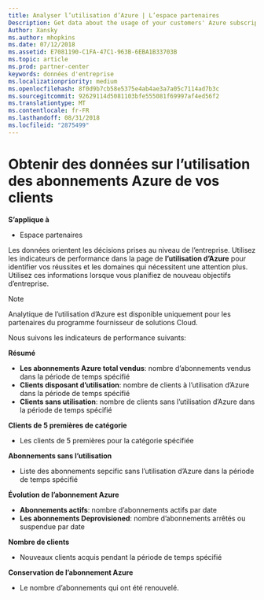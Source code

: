 ```yaml
---
title: Analyser l’utilisation d’Azure | L’espace partenaires
Description: Get data about the usage of your customers' Azure subscriptions.
Author: Xansky
ms.author: mhopkins
ms.date: 07/12/2018
ms.assetid: E7081190-C1FA-47C1-963B-6EBA1B33703B
ms.topic: article
ms.prod: partner-center
keywords: données d'entreprise
ms.localizationpriority: medium
ms.openlocfilehash: 8f0d9b7cb58e5375e4ab4ae3a7a05c7114ad7b3c
ms.sourcegitcommit: 92629114d5081103bfe555081f69997af4ed56f2
ms.translationtype: MT
ms.contentlocale: fr-FR
ms.lasthandoff: 08/31/2018
ms.locfileid: "2875499"
---
```

# <a name="get-data-about-the-usage-of-your-customers-azure-subscriptions"></a>Obtenir des données sur l’utilisation des abonnements Azure de vos clients 

**S’applique à**
- Espace partenaires

Les données orientent les décisions prises au niveau de l’entreprise. Utilisez les indicateurs de performance dans la page de **l’utilisation d’Azure** pour identifier vos réussites et les domaines qui nécessitent une attention plus. Utilisez ces informations lorsque vous planifiez de nouveau objectifs d’entreprise.

> [!NOTE]
> Analytique de l’utilisation d’Azure est disponible uniquement pour les partenaires du programme fournisseur de solutions Cloud.

Nous suivons les indicateurs de performance suivants:

**Résumé**  
 - **Les abonnements Azure total vendus**: nombre d’abonnements vendus dans la période de temps spécifié  
 - **Clients disposant d’utilisation**: nombre de clients à l’utilisation d’Azure dans la période de temps spécifié  
 - **Clients sans utilisation**: nombre de clients sans l’utilisation d’Azure dans la période de temps spécifié  

**Clients de 5 premières de catégorie**  
 -  Les clients de 5 premières pour la catégorie spécifiée  

**Abonnements sans l’utilisation**  
 -  Liste des abonnements sepcific sans l’utilisation d’Azure dans la période de temps spécifié  

**Évolution de l’abonnement Azure**  
 - **Abonnements actifs**: nombre d’abonnements actifs par date  
 - **Les abonnements Deprovisioned**: nombre d’abonnements arrêtés ou suspendue par date  

**Nombre de clients**
 - Nouveaux clients acquis pendant la période de temps spécifié  

**Conservation de l’abonnement Azure**  
 - Le nombre d’abonnements qui ont été renouvelé.   
  